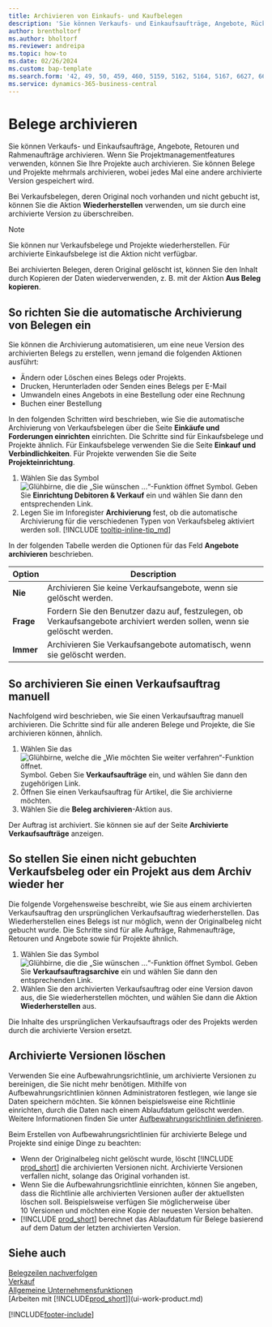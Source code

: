 ```yaml
---
title: Archivieren von Einkaufs- und Kaufbelegen
description: 'Sie können Verkaufs- und Einkaufsaufträge, Angebote, Rücklieferungen und Rahmenaufträge archivieren.'
author: brentholtorf
ms.author: bholtorf
ms.reviewer: andreipa
ms.topic: how-to
ms.date: 02/26/2024
ms.custom: bap-template
ms.search.form: '42, 49, 50, 459, 460, 5159, 5162, 5164, 5167, 6627, 6630, 6644, 9305, 9306, 9346, 9347, 9348, 9349'
ms.service: dynamics-365-business-central
---
```

# <a name="archive-documents"></a>Belege archivieren

Sie können Verkaufs- und Einkaufsaufträge, Angebote, Retouren und Rahmenaufträge archivieren. Wenn Sie Projektmanagementfeatures verwenden, können Sie Ihre Projekte auch archivieren. Sie können Belege und Projekte mehrmals archivieren, wobei jedes Mal eine andere archivierte Version gespeichert wird.

Bei Verkaufsbelegen, deren Original noch vorhanden und nicht gebucht ist, können Sie die Aktion **Wiederherstellen** verwenden, um sie durch eine archivierte Version zu überschreiben. 

> [!NOTE]
> Sie können nur Verkaufsbelege und Projekte wiederherstellen. Für archivierte Einkaufsbelege ist die Aktion nicht verfügbar.

Bei archivierten Belegen, deren Original gelöscht ist, können Sie den Inhalt durch Kopieren der Daten wiederverwenden, z. B. mit der Aktion **Aus Beleg kopieren**.  

## <a name="to-set-up-automatic-document-archiving"></a>So richten Sie die automatische Archivierung von Belegen ein

Sie können die Archivierung automatisieren, um eine neue Version des archivierten Belegs zu erstellen, wenn jemand die folgenden Aktionen ausführt:

* Ändern oder Löschen eines Belegs oder Projekts.
* Drucken, Herunterladen oder Senden eines Belegs per E-Mail
* Umwandeln eines Angebots in eine Bestellung oder eine Rechnung
* Buchen einer Bestellung

In den folgenden Schritten wird beschrieben, wie Sie die automatische Archivierung von Verkaufsbelegen über die Seite **Einkäufe und Forderungen einrichten** einrichten. Die Schritte sind für Einkaufsbelege und Projekte ähnlich. Für Einkaufsbelege verwenden Sie die Seite **Einkauf und Verbindlichkeiten**. Für Projekte verwenden Sie die Seite **Projekteinrichtung**.

1. Wählen Sie das Symbol ![Glühbirne, die die „Sie wünschen ...“-Funktion öffnet](media/ui-search/search_small.png "Wie möchten Sie weiter verfahren?") Symbol. Geben Sie **Einrichtung Debitoren & Verkauf** ein und wählen Sie dann den entsprechenden Link.
2. Legen Sie im Inforegister **Archivierung** fest, ob die automatische Archivierung für die verschiedenen Typen von Verkaufsbeleg aktiviert werden soll. [!INCLUDE [tooltip-inline-tip_md](includes/tooltip-inline-tip_md.md)]

In der folgenden Tabelle werden die Optionen für das Feld **Angebote archivieren** beschrieben.

|Option|Description|
|------|-----------|
|**Nie**| Archivieren Sie keine Verkaufsangebote, wenn sie gelöscht werden.|
|**Frage**|Fordern Sie den Benutzer dazu auf, festzulegen, ob Verkaufsangebote archiviert werden sollen, wenn sie gelöscht werden.|
|**Immer**|Archivieren Sie Verkaufsangebote automatisch, wenn sie gelöscht werden.|

## <a name="to-manually-archive-a-sales-order"></a>So archivieren Sie einen Verkaufsauftrag manuell

Nachfolgend wird beschrieben, wie Sie einen Verkaufsauftrag manuell archivieren. Die Schritte sind für alle anderen Belege und Projekte, die Sie archivieren können, ähnlich.

1. Wählen Sie das ![Glühbirne, welche die „Wie möchten Sie weiter verfahren“-Funktion öffnet.](media/ui-search/search_small.png "Wie möchten Sie weiter verfahren?") Symbol. Geben Sie **Verkaufsaufträge** ein, und wählen Sie dann den zugehörigen Link.  
2. Öffnen Sie einen Verkaufsauftrag für Artikel, die Sie archivierne möchten.  
3. Wählen Sie die **Beleg archivieren**-Aktion aus.

Der Auftrag ist archiviert. Sie können sie auf der Seite **Archivierte Verkaufsaufträge** anzeigen.

## <a name="to-restore-a-non-posted-sales-document-or-a-project-from-the-archive"></a>So stellen Sie einen nicht gebuchten Verkaufsbeleg oder ein Projekt aus dem Archiv wieder her

Die folgende Vorgehensweise beschreibt, wie Sie aus einem archivierten Verkaufsauftrag den ursprünglichen Verkaufsauftrag wiederherstellen. Das Wiederherstellen eines Belegs ist nur möglich, wenn der Originalbeleg nicht gebucht wurde. Die Schritte sind für alle Aufträge, Rahmenaufträge, Retouren und Angebote sowie für Projekte ähnlich.

1. Wählen Sie das Symbol ![Glühbirne, die die „Sie wünschen ...“-Funktion öffnet](media/ui-search/search_small.png "Sagen Sie mir, was Sie tun möchten") Symbol. Geben Sie **Verkaufsauftragsarchive** ein und wählen Sie dann den entsprechenden Link.
2. Wählen Sie den archivierten Verkaufsauftrag oder eine Version davon aus, die Sie wiederherstellen möchten, und wählen Sie dann die Aktion **Wiederherstellen** aus.  

Die Inhalte des ursprünglichen Verkaufsauftrags oder des Projekts werden durch die archivierte Version ersetzt.

## <a name="to-delete-archived-versions"></a>Archivierte Versionen löschen

Verwenden Sie eine Aufbewahrungsrichtlinie, um archivierte Versionen zu bereinigen, die Sie nicht mehr benötigen. Mithilfe von Aufbewahrungsrichtlinien können Administratoren festlegen, wie lange sie Daten speichern möchten. Sie können beispielsweise eine Richtlinie einrichten, durch die Daten nach einem Ablaufdatum gelöscht werden. Weitere Informationen finden Sie unter [Aufbewahrungsrichtlinien definieren](admin-data-retention-policies.md).

Beim Erstellen von Aufbewahrungsrichtlinien für archivierte Belege und Projekte sind einige Dinge zu beachten:

* Wenn der Originalbeleg nicht gelöscht wurde, löscht [!INCLUDE [prod_short](includes/prod_short.md)] die archivierten Versionen nicht. Archivierte Versionen verfallen nicht, solange das Original vorhanden ist.
* Wenn Sie die Aufbewahrungsrichtlinie einrichten, können Sie angeben, dass die Richtlinie alle archivierten Versionen außer der aktuellsten löschen soll. Beispielsweise verfügen Sie möglicherweise über 10 Versionen und möchten eine Kopie der neuesten Version behalten. 
* [!INCLUDE [prod_short](includes/prod_short.md)] berechnet das Ablaufdatum für Belege basierend auf dem Datum der letzten archivierten Version.

## <a name="see-also"></a>Siehe auch

[Belegzeilen nachverfolgen](across-how-to-track-document-lines.md)  
[Verkauf](sales-manage-sales.md)  
[Allgemeine Unternehmensfunktionen](ui-across-business-areas.md)  
[Arbeiten mit [!INCLUDE[prod_short](includes/prod_short.md)]](ui-work-product.md)

[!INCLUDE[footer-include](includes/footer-banner.md)]
